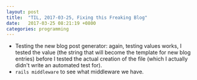 ```yaml
---
layout: post
title:  "TIL, 2017-03-25, Fixing this Freaking Blog"
date:   2017-03-25 08:21:19 +0800
categories: programming
---
```


- Testing the new blog post generator: again, testing values works, I tested the value (the string that will become the template for new blog entries) before I tested the actual creation of the file (which I actually didn't write an automated test for).
- `rails middleware` to see what middleware we have.
